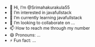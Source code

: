 - 👋 Hi, I’m @Srimahakurakula55
- 👀 I’m interested in javafullstack
- 🌱 I’m currently learning javafullstack
- 💞️ I’m looking to collaborate on ...
- 📫 How to reach me through my number
- 😄 Pronouns: ...
- ⚡ Fun fact: ...

<!---
Srimahakurakula55/Srimahakurakula55 is a ✨ special ✨ repository because its `README.md` (this file) appears on your GitHub profile.
You can click the Preview link to take a look at your changes.
--->

